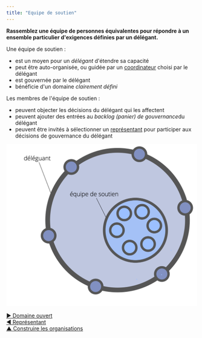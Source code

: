 ```yaml
---
title: "Equipe de soutien"
---
```



**Rassemblez une équipe de personnes équivalentes pour répondre à un ensemble particulier d'exigences définies par un délégant.**

Une équipe de soutien :

- est un moyen pour un <dfn data-info="Délégant: Un individu ou un groupe déléguant la responsabilité d&apos;un domaine à autrui.">délégant</dfn> d'étendre sa capacité
- peut être auto-organisée, ou guidée par un [coordinateur](coordinator.html) choisi par le délégant
- est gouvernée par le délégant
- bénéficie d'un domaine <dfn data-info="Domaine: Une zone d&apos;influence, d’activité et de prise de décisions distincte au sein d&apos;une organisation.">clairement défini</dfn>

Les membres de l'équipe de soutien :

- peuvent objecter les décisions du délégant qui les affectent
- peuvent ajouter des entrées au <dfn data-info="Backlog (panier) de gouvernance: Une liste explicite ordonnée par priorité de tâches en attente de traitement (intentions) en lien à la gouvernance d&apos;un domaine.">backlog (panier) de gouvernance</dfn>du délégant
- peuvent être invités à sélectionner un [représentant](representative.html) pour participer aux décisions de gouvernance du délégant

![Equipe de soutien](img/structural-patterns/helping-team.png)

[&#9654; Domaine ouvert](open-domain.html)<br/>[&#9664; Représentant](representative.html)<br/>[&#9650; Construire les organisations](building-organizations.html)

